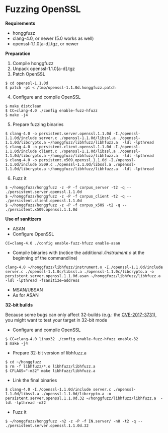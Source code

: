 # Fuzzing OpenSSL #

**Requirements**

  * honggfuzz
  * clang-4.0, or newer (5.0 works as well)
  * openssl-1.1.0[a-d].tgz, or newer

**Preparation**

1. Compile honggfuzz
2. Unpack openssl-1.1.0[a-d].tgz
3. Patch OpenSSL

  ```
  $ cd openssl-1.1.0d
  $ patch -p1 < /tmp/openssl-1.1.0d.honggfuzz.patch
  ```
4. Configure and compile OpenSSL

  ```
  $ make distclean
  $ CC=clang-4.0 ./config enable-fuzz-hfuzz
  $ make -j4
  ```
5. Prepare fuzzing binaries

  ```
  $ clang-4.0 -o persistent.server.openssl.1.1.0d -I./openssl-1.1.0d/include server.c ./openssl-1.1.0d/libssl.a ./openssl-1.1.0d/libcrypto.a ~/honggfuzz/libhfuzz/libhfuzz.a  -ldl -lpthread
  $ clang-4.0 -o persistent.client.openssl.1.1.0d -I./openssl-1.1.0d/include client.c ./openssl-1.1.0d/libssl.a ./openssl-1.1.0d/libcrypto.a ~/honggfuzz/libhfuzz/libhfuzz.a  -ldl -lpthread
  $ clang-4.0 -o persistent.x509.openssl.1.1.0d -I./openssl-1.1.0d/include x509.c ./openssl-1.1.0d/libssl.a ./openssl-1.1.0d/libcrypto.a ~/honggfuzz/libhfuzz/libhfuzz.a  -ldl -lpthread
  ```
6. Fuzz it

  ```
  $ ~/honggfuzz/honggfuzz -z -P -f corpus_server -t2 -q -- ./persistent.server.openssl.1.1.0d
  $ ~/honggfuzz/honggfuzz -z -P -f corpus_client -t2 -q -- ./persistent.client.openssl.1.1.0d
  $ ~/honggfuzz/honggfuzz -z -P -f corpus_x509 -t2 -q -- ./persistent.x509.openssl.1.1.0d
  ```

**Use of sanitizers**

  * ASAN
   * Configure OpenSSL
```
CC=clang-4.0 ./config enable-fuzz-hfuzz enable-asan
```
   * Compile binaries with (notice the additional _/instrument.o_ at the beginning
     of the commandline)
```
clang-4.0 ~/honggfuzz/libhfuzz/instrument.o -I./openssl-1.1.0d/include server.c ./openssl-1.1.0c/libssl.a ./openssl-1.1.0c/libcrypto.a -o persistent.server.openssl.1.1.0d.asan ~/honggfuzz/libhfuzz/libhfuzz.a -ldl -lpthread -fsanitize=address
```
  * MSAN/UBSAN
   * As for ASAN

**32-bit builds**

Because some bugs can only affect 32-builds (e.g.: the [CVE-2017-3731](https://www.openssl.org/news/cl102.txt)), you might want to test your target in 32-bit mode

  * Configure and compile OpenSSL
```
$ CC=clang-4.0 linux32 ./config enable-fuzz-hfuzz enable-32
$ make -j4
```
  * Prepare 32-bit version of libhfuzz.a
```
$ cd ~/honggfuzz
$ rm -f libhfuzz/*.o libhfuzz/libhfuzz.a
$ CFLAGS="-m32" make libhfuzz/libhfuzz.a
```
  * Link the final binaries
```
$ clang-4.0 -I./openssl-1.1.0d/include server.c ./openssl-1.1.0d/libssl.a ./openssl-1.1.0d/libcrypto.a -o persistent.server.openssl.1.1.0d.32 ~/honggfuzz/libhfuzz/libhfuzz.a  -ldl -lpthread -m32
```
  * Fuzz it
```
$ ~/honggfuzz/honggfuzz -n2 -z -P -f IN.server/ -n8 -t2 -q -- ./persistent.server.openssl.1.1.0d.32
```
